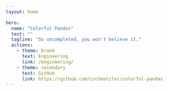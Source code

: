 ```yaml
---
layout: home

hero:
  name: "Colorful Pandas"
  text: ""
  tagline: "So uncompleted, you won't believe it."
  actions:
    - theme: brand
      text: Engineering
      link: /engineering/
    - theme: secondary
      text: GitHub
      link: https://github.com/cschmatzler/colorful-pandas
---
```


